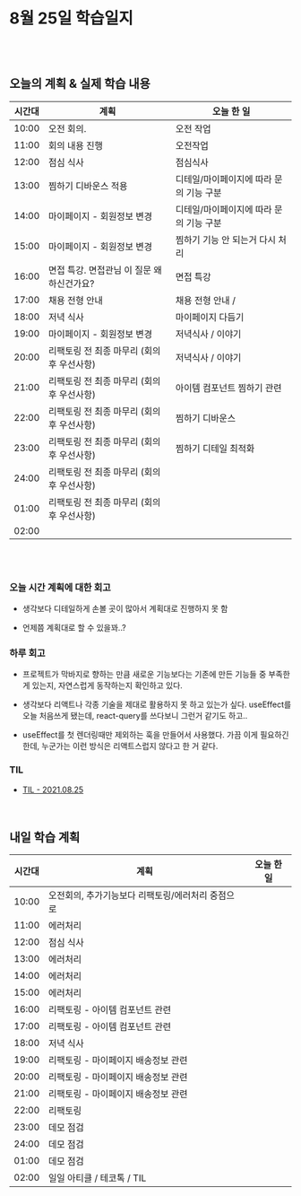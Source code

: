 # 8월 25일 학습일지

<br/>
<br/>

## 오늘의 계획 & 실제 학습 내용

| 시간대 | 계획                                       | 오늘 한 일                              |
| ------ | ------------------------------------------ | --------------------------------------- |
| 10:00  | 오전 회의.                                 | 오전 작업                               |
| 11:00  | 회의 내용 진행                             | 오전작업                                |
| 12:00  | 점심 식사                                  | 점심식사                                |
| 13:00  | 찜하기 디바운스 적용                       | 디테일/마이페이지에 따라 문의 기능 구분 |
| 14:00  | 마이페이지 - 회원정보 변경                 | 디테일/마이페이지에 따라 문의 기능 구분 |
| 15:00  | 마이페이지 - 회원정보 변경                 | 찜하기 기능 안 되는거 다시 처리         |
| 16:00  | 면접 특강. 면접관님 이 질문 왜 하신건가요? | 면접 특강                               |
| 17:00  | 채용 전형 안내                             | 채용 전형 안내 /                        |
| 18:00  | 저녁 식사                                  | 마이페이지 다듬기                       |
| 19:00  | 마이페이지 - 회원정보 변경                 | 저녁식사 / 이야기                       |
| 20:00  | 리팩토링 전 최종 마무리 (회의 후 우선사항) | 저녁식사 / 이야기                       |
| 21:00  | 리팩토링 전 최종 마무리 (회의 후 우선사항) | 아이템 컴포넌트 찜하기 관련             |
| 22:00  | 리팩토링 전 최종 마무리 (회의 후 우선사항) | 찜하기 디바운스                         |
| 23:00  | 리팩토링 전 최종 마무리 (회의 후 우선사항) | 찜하기 디테일 최적화                    |
| 24:00  | 리팩토링 전 최종 마무리 (회의 후 우선사항) |                                         |
| 01:00  | 리팩토링 전 최종 마무리 (회의 후 우선사항) |                                         |
| 02:00  |                                            |                                         |

<br/>
<br/>

### 오늘 시간 계획에 대한 회고

- 생각보다 디테일하게 손볼 곳이 많아서 계획대로 진행하지 못 함

- 언제쯤 계획대로 할 수 있을꽈..?

### 하루 회고

- 프로젝트가 막바지로 향하는 만큼 새로운 기능보다는 기존에 만든 기능들 중 부족한게 있는지, 자연스럽게 동작하는지 확인하고 있다.

- 생각보다 리액트나 각종 기술을 제대로 활용하지 못 하고 있는가 싶다. useEffect를 오늘 처음쓰게 됐는데, react-query를 쓰다보니 그런거 같기도 하고..

- useEffect를 첫 렌더링때만 제외하는 훅을 만들어서 사용했다. 가끔 이게 필요하긴한데, 누군가는 이런 방식은 리액트스럽지 않다고 한 거 같다.

### TIL

- [TIL - 2021.08.25](https://velog.io/@jjuny546/TIL-2021.08.25)

<br/>

## 내일 학습 계획

| 시간대 | 계획                                              | 오늘 한 일 |
| ------ | ------------------------------------------------- | ---------- |
| 10:00  | 오전회의, 추가기능보다 리팩토링/에러처리 중점으로 |            |
| 11:00  | 에러처리                                          |            |
| 12:00  | 점심 식사                                         |            |
| 13:00  | 에러처리                                          |            |
| 14:00  | 에러처리                                          |            |
| 15:00  | 에러처리                                          |            |
| 16:00  | 리팩토링 - 아이템 컴포넌트 관련                   |            |
| 17:00  | 리팩토링 - 아이템 컴포넌트 관련                   |            |
| 18:00  | 저녁 식사                                         |            |
| 19:00  | 리팩토링 - 마이페이지 배송정보 관련               |            |
| 20:00  | 리팩토링 - 마이페이지 배송정보 관련               |            |
| 21:00  | 리팩토링 - 마이페이지 배송정보 관련               |            |
| 22:00  | 리팩토링                                          |            |
| 23:00  | 데모 점검                                          |            |
| 24:00  | 데모 점검                                          |            |
| 01:00  | 데모 점검                                          |            |
| 02:00  | 일일 아티클 / 테코톡 / TIL                        |            |
